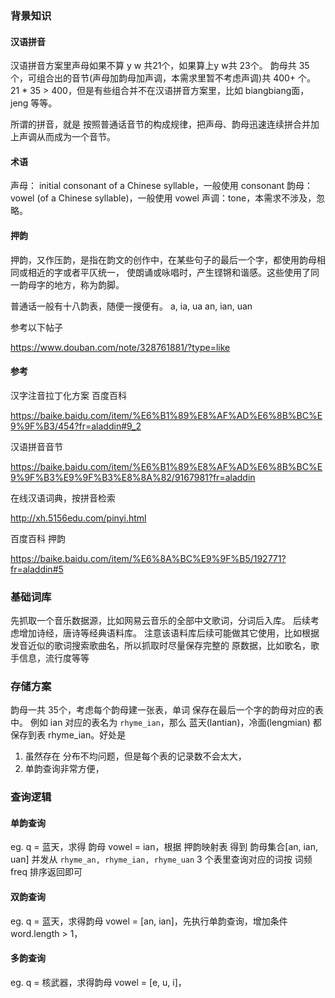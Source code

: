 

### 背景知识

#### 汉语拼音
汉语拼音方案里声母如果不算 y w 共21个，如果算上y w共 23个。
韵母共 35个，可组合出的音节(声母加韵母加声调，本需求里暂不考虑声调)共 400+ 个。
21 * 35 > 400，但是有些组合并不在汉语拼音方案里，比如 biangbiang面，jeng 等等。

所谓的拼音，就是 按照普通话音节的构成规律，把声母、韵母迅速连续拼合并加上声调从而成为一个音节。

#### 术语
声母： initial consonant of a Chinese syllable，一般使用 consonant
韵母：vowel (of a Chinese syllable)，一般使用 vowel
声调：tone，本需求不涉及，忽略。


#### 押韵
押韵，又作压韵，是指在韵文的创作中，在某些句子的最后一个字，都使用韵母相同或相近的字或者平仄统一，
使朗诵或咏唱时，产生铿锵和谐感。这些使用了同一韵母字的地方，称为韵脚。

普通话一般有十八韵表，随便一搜便有。
a, ia, ua
an, ian, uan

参考以下帖子

https://www.douban.com/note/328761881/?type=like


#### 参考
汉字注音拉丁化方案 百度百科

https://baike.baidu.com/item/%E6%B1%89%E8%AF%AD%E6%8B%BC%E9%9F%B3/454?fr=aladdin#9_2

汉语拼音音节

https://baike.baidu.com/item/%E6%B1%89%E8%AF%AD%E6%8B%BC%E9%9F%B3%E9%9F%B3%E8%8A%82/9167981?fr=aladdin

在线汉语词典，按拼音检索

http://xh.5156edu.com/pinyi.html

百度百科 押韵

https://baike.baidu.com/item/%E6%8A%BC%E9%9F%B5/192771?fr=aladdin#5


### 基础词库
先抓取一个音乐数据源，比如网易云音乐的全部中文歌词，分词后入库。
后续考虑增加诗经，唐诗等经典语料库。
注意该语料库后续可能做其它使用，比如根据发音近似的歌词搜索歌曲名，所以抓取时尽量保存完整的
原数据，比如歌名，歌手信息，流行度等等


### 存储方案
韵母一共 35个，考虑每个韵母建一张表，单词 保存在最后一个字的韵母对应的表中。
例如 ian 对应的表名为 `rhyme_ian`，那么 蓝天(lantian)，冷面(lengmian)
都保存到表 rhyme_ian。好处是
1. 虽然存在 分布不均问题，但是每个表的记录数不会太大，
2. 单韵查询非常方便，





### 查询逻辑 
#### 单韵查询
eg. q = 蓝天，求得 韵母 vowel = ian，根据 押韵映射表 得到 韵母集合[an, ian, uan]
并发从 `rhyme_an, rhyme_ian, rhyme_uan` 3 个表里查询对应的词按 词频freq 排序返回即可


#### 双韵查询
eg. q = 蓝天，求得韵母 vowel = [an, ian]，先执行单韵查询，增加条件 word.length > 1，


#### 多韵查询
eg. q = 核武器，求得韵母 vowel = [e, u, i]，
 
 



